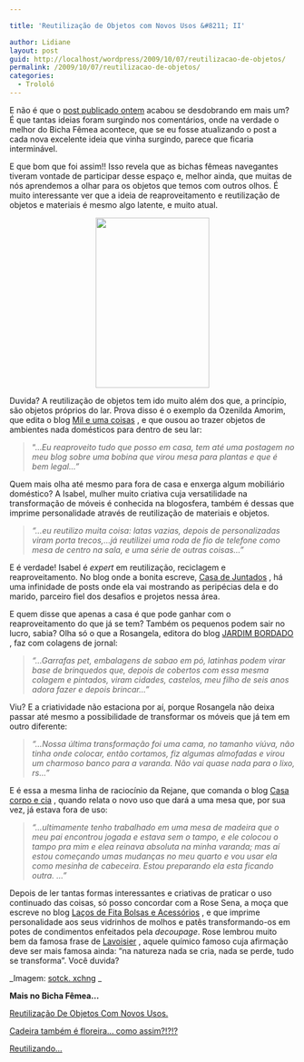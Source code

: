 ```yaml
---

title: 'Reutilização de Objetos com Novos Usos &#8211; II'

author: Lidiane
layout: post
guid: http://localhost/wordpress/2009/10/07/reutilizacao-de-objetos/
permalink: /2009/10/07/reutilizacao-de-objetos/
categories:
  - Trololó
---
```

E não é que o [post publicado ontem](http://www.trololodemulher.com.br/2009/10/06/reutilizacao-de-objetos-com-novos-usos/) acabou se desdobrando em mais um? É que tantas ideias foram surgindo nos comentários, onde na verdade o melhor do Bicha Fêmea acontece, que se eu fosse atualizando o post a cada nova excelente ideia que vinha surgindo, parece que ficaria interminável.

E que bom que foi assim!! Isso revela que as bichas fêmeas navegantes tiveram vontade de participar desse espaço e, melhor ainda, que muitas de nós aprendemos a olhar para os objetos que temos com outros olhos. É muito interessante ver que a ideia de reaproveitamento e reutilização de objetos e materiais é mesmo algo latente, e muito atual.

<p style="text-align: center;">
  <a href="http://www.trololodemulher.com.br/blog/wp-content/uploads/2010/07/garrafa-com-flor.jpg"><img class="size-medium wp-image-4992 aligncenter" title="SONY DSC" src="http://www.trololodemulher.com.br/blog/wp-content/uploads/2010/07/garrafa-com-flor-200x300.jpg" alt="" width="200" height="300" /></a>
</p>

Duvida? A reutilização de objetos tem ido muito além dos que, a princípio, são objetos próprios do lar. Prova disso é o exemplo da Ozenilda Amorim, que edita o blog [Mil e uma coisas](http://mileumacoisasdanilda.blogspot.com/) , e que ousou ao trazer objetos de ambientes nada domésticos para dentro de seu lar:

> “…_Eu reaproveito tudo que posso em casa, tem até uma postagem no meu blog sobre uma bobina que virou mesa para plantas e que é bem legal…”_

Quem mais olha até mesmo para fora de casa e enxerga algum mobiliário doméstico? A Isabel, mulher muito criativa cuja versatilidade na transformação de móveis é conhecida na blogosfera, também é dessas que imprime personalidade através de reutilização de materiais e objetos.

> _“…eu reutilizo muita coisa: latas vazias, depois de personalizadas viram porta trecos,…já reutilizei uma roda de fio de telefone como mesa de centro na sala, e uma série de outras coisas…”_

E é verdade! Isabel é _expert_ em reutilização, reciclagem e reaproveitamento. No blog onde a bonita escreve, [Casa de Juntados](http://casadejuntados.blogspot.com/) , há uma infinidade de posts onde ela vai mostrando as peripécias dela e do marido, parceiro fiel dos desafios e projetos nessa área.

E quem disse que apenas a casa é que pode ganhar com o reaproveitamento do que já se tem? Também os pequenos podem sair no lucro, sabia? Olha só o que a Rosangela, editora do blog [JARDIM BORDADO](http://jardimbordado-pintandoebordando.blogspot.com/) , faz com colagens de jornal:

> _“…Garrafas pet, embalagens de sabao em pó, latinhas podem virar base de brinquedos que, depois de cobertos com essa mesma colagem e pintados, viram cidades, castelos, meu filho de seis anos adora fazer e depois brincar…”_

Viu? E a criatividade não estaciona por aí, porque Rosangela não deixa passar até mesmo a possibilidade de transformar os móveis que já tem em outro diferente:

> _“…Nossa última transformação foi uma cama, no tamanho viúva, não tinha onde colocar, então cortamos, fiz algumas almofadas e virou um charmoso banco para a varanda. Não vai quase nada para o lixo, rs…”_

E é essa a mesma linha de raciocínio da Rejane, que comanda o blog [Casa corpo e cia](http://casacorpoecia.blogspot.com/) , quando relata o novo uso que dará a uma mesa que, por sua vez, já estava fora de uso:

> _“…ultimamente tenho trabalhado em uma mesa de madeira que o meu pai encontrou jogada e estava sem o tampo, e ele colocou o tampo pra mim e elea reinava absoluta na minha varanda; mas aí estou começando umas mudanças no meu quarto e vou usar ela como mesinha de cabeceira. Estou preparando ela esta ficando outra. …”_

Depois de ler tantas formas interessantes e criativas de praticar o uso continuado das coisas, só posso concordar com a Rose Sena, a moça que escreve no blog [Laços de Fita Bolsas e Acessórios](http://lacosdefitabolsaseacessorios.blogspot.com/) , e que imprime personalidade aos seus vidrinhos de molhos e patês transformando-os em potes de condimentos enfeitados pela _decoupage_. Rose lembrou muito bem da famosa frase de [Lavoisier](http://pt.wikipedia.org/wiki/Lavoisier) , aquele químico famoso cuja afirmação deve ser mais famosa ainda: “na natureza nada se cria, nada se perde, tudo se transforma”. Você duvida?

_Imagem: [sotck. xchng](http://www.sxc.hu/) _

**Mais no Bicha Fêmea…**

[Reutilização De Objetos Com Novos Usos.](http://www.trololodemulher.com.br/2009/10/06/reutilizacao-de-objetos-com-novos-usos/)

[Cadeira também é floreira… como assim?!?!?](http://www.trololodemulher.com.br/2009/02/23/cadeira-tambm-floreira-como-assim/)

[Reutilizando…](http://www.trololodemulher.com.br/2009/01/28/reutilizando/)
